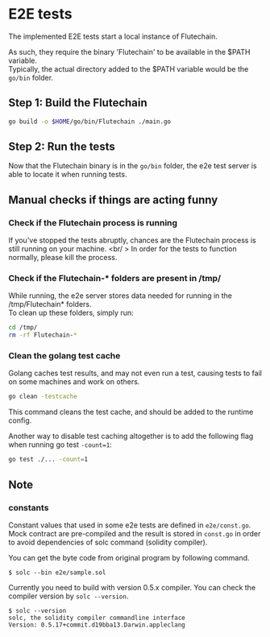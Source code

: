 # E2E tests

The implemented E2E tests start a local instance of Flutechain.

As such, they require the binary 'Flutechain' to be available in the $PATH variable.<br />
Typically, the actual directory added to the $PATH variable would be the `go/bin` folder.

## Step 1: Build the Flutechain

```bash
go build -o $HOME/go/bin/Flutechain ./main.go
```

## Step 2: Run the tests

Now that the Flutechain binary is in the `go/bin` folder, the e2e test server is able to locate it when running tests.

## Manual checks if things are acting funny

### Check if the Flutechain process is running

If you've stopped the tests abruptly, chances are the Flutechain process is still running on your machine. <br/ >
In order for the tests to function normally, please kill the process.

### Check if the Flutechain-* folders are present in /tmp/

While running, the e2e server stores data needed for running in the /tmp/Flutechain* folders. <br />
To clean up these folders, simply run:

````bash
cd /tmp/
rm -rf Flutechain-*
````

### Clean the golang test cache

Golang caches test results, and may not even run a test, causing tests to fail on some machines and work on others.
````bash
go clean -testcache
````

This command cleans the test cache, and should be added to the runtime config.

Another way to disable test caching altogether is to add the following flag when running go test `-count=1`:
````bash
go test ./... -count=1
````

## Note

### constants

Constant values that used in some e2e tests are defined in `e2e/const.go`.
Mock contract are pre-compiled and the result is stored in `const.go` in order to avoid dependencies of solc command (solidity compiler).

You can get the byte code from original program by following command.

```shell
$ solc --bin e2e/sample.sol
```

Currently you need to build with version 0.5.x compiler. You can check the compiler version by `solc --version`.

```shell
$ solc --version
solc, the solidity compiler commandline interface
Version: 0.5.17+commit.d19bba13.Darwin.appleclang
```
